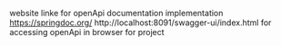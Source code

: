 website linke for openApi documentation implementation https://springdoc.org/
http://localhost:8091/swagger-ui/index.html  for accessing openApi in browser for project
